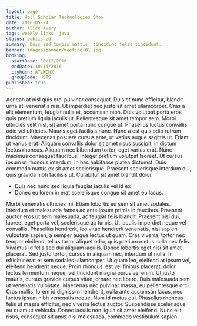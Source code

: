 ```yaml
---
layout: page
title: Hall Scholar Technologies Show
date: 2016-05-24
author: Alice Avery
tags: weekly links, java
status: published
summary: Duis sed turpis mattis, tincidunt felis tincidunt.
banner: images/banner/meeting-01.jpg
booking:
  startDate: 10/12/2016
  endDate: 10/14/2016
  ctyhocn: ATLMOHX
  groupCode: HSTS
published: true
---
```

Aenean at nisl quis orci pulvinar consequat. Duis et nunc efficitur, blandit urna at, venenatis nisi. Ut imperdiet nec justo sit amet ullamcorper. Cras a elit elementum, feugiat nulla et, accumsan nibh. Duis volutpat porta eros, quis pretium ligula iaculis ut. Pellentesque sit amet tempor sem. Morbi ultricies velit nisl, sit amet porta nunc congue ut. Phasellus luctus convallis odio vel ultricies. Mauris eget facilisis nunc. Nunc a est quis odio rutrum tincidunt. Maecenas posuere cursus ante, ut varius augue sagittis ut. Etiam ut varius erat. Aliquam convallis dolor sit amet risus suscipit, in dictum lectus rhoncus.
Aliquam nec bibendum tortor, eget varius erat. Nunc maximus consequat faucibus. Integer pretium volutpat laoreet. Ut cursus ipsum ut rhoncus interdum. In hac habitasse platea dictumst. Duis commodo mattis ex sit amet scelerisque. Praesent scelerisque interdum dui, quis gravida nibh facilisis ut. Curabitur sit amet blandit dolor.

* Duis nec nunc sed ligula feugiat iaculis vel id ex
* Donec eu lorem in erat scelerisque congue sit amet eu lacus.

Morbi venenatis ultricies mi. Etiam lobortis eu sem sit amet sodales. Interdum et malesuada fames ac ante ipsum primis in faucibus. Praesent auctor eros ut sem malesuada, ac feugiat felis blandit. Praesent nisl dui, laoreet eget porta vel, scelerisque ac turpis. Ut iaculis imperdiet neque vel convallis. Phasellus hendrerit, leo vitae hendrerit venenatis, nisi sapien vulputate sapien, a semper augue lectus ut quam. Cras viverra, tortor nec tempor eleifend, tellus tortor aliquet odio, quis pretium metus nulla nec felis. Vivamus id felis sed dui aliquam iaculis. Donec lobortis eget nisi sit amet placerat. Sed justo tortor, cursus in aliquam nec, interdum ut nulla. In efficitur erat et sem sodales ullamcorper. Ut quam leo, eleifend at ipsum vel, eleifend hendrerit neque. Proin rhoncus, est vel finibus placerat, dolor lectus fermentum neque, vel tincidunt magna purus vel enim. Ut justo mauris, cursus gravida cursus vitae, ornare nec libero.
Duis malesuada sem ut venenatis vulputate. Maecenas nec pulvinar massa, eu pellentesque orci. Cras mollis, lorem id dignissim hendrerit, nulla ante accumsan lacus, nec luctus ipsum nibh venenatis neque. Nam id metus dui. Phasellus rhoncus felis ut massa efficitur, nec viverra lectus auctor. Suspendisse scelerisque eu quam ut vehicula. Donec iaculis non ligula sit amet eleifend. Nunc elit risus, consequat sit amet nisi malesuada, commodo vestibulum sapien.
